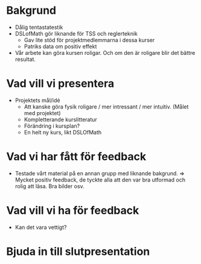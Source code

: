 # Bakgrund
 * Dålig tentastatestik
 * DSLofMath gör liknande för TSS och reglerteknik
   - Gav lite stöd för projektmedlemmarna i dessa kurser
   - Patriks data om positiv effekt 
 * Vår arbete kan göra kursen roligar. Och om den är roligare blir det bättre resultat.

# Vad vill vi presentera
  * Projektets mål/idé
    - Att kanske göra fysik roligare / mer intressant / mer intuitiv. (Målet med projektet)
    - Kompletterande kurslitteratur
    - Förändring i kursplan?
    - En helt ny kurs, likt DSLOfMath

# Vad vi har fått för feedback
  * Testade vårt material på en annan grupp med liknande bakgrund. => Mycket positiv feedback, de tyckte
    alla att den var bra utformad och rolig att läsa. Bra bilder osv.

# Vad vill vi ha för feedback
   * Kan det vara vettigt?

# Bjuda in till slutpresentation
